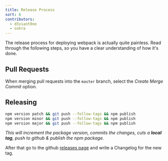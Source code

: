 ```yaml
---
title: Release Process
sort: 6
contributors:
  - d3viant0ne
  - sokra
---
```


The release process for deploying webpack is actually quite painless. Read through the following steps, so you have a clear understanding of how it's done.


## Pull Requests

When merging pull requests into the `master` branch, select the _Create Merge Commit_ option.


## Releasing

```bash
npm version patch && git push --follow-tags && npm publish
npm version minor && git push --follow-tags && npm publish
npm version major && git push --follow-tags && npm publish
```

_This will increment the package version, commits the changes, cuts a **local tag**, push to github & publish the npm package._

After that go to the github [releases page](https://github.com/webpack/webpack/releases) and write a Changelog for the new tag.
